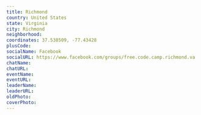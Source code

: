 ```yaml
---
title: Richmond
country: United States
state: Virginia
city: Richmond
neighborhood: 
coordinates: 37.538509, -77.43428
plusCode:
socialName: Facebook
socialURL: https://www.facebook.com/groups/free.code.camp.richmond.va
chatName:
chatURL:
eventName:
eventURL:
leaderName:
leaderURL:
oldPhoto: 
coverPhoto:
---
```

